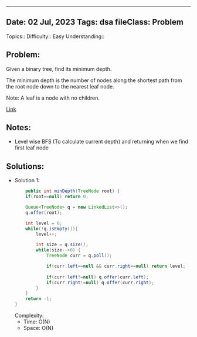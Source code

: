 
---
Date: 02 Jul, 2023
Tags: dsa
fileClass: Problem
---
Topics:: 
Difficulty::  Easy
Understanding:: 
## Problem: 
 Given a binary tree, find its minimum depth.

The minimum depth is the number of nodes along the shortest path from the root node down to the nearest leaf node.

Note: A leaf is a node with no children.

[Link]( https://leetcode.com/problems/minimum-depth-of-binary-tree/)

## Notes: 
- Level wise BFS (To calculate current depth) and returning when we find first leaf node

## Solutions: 

- Solution 1: 
	```java
	    public int minDepth(TreeNode root) {
        if(root==null) return 0;

        Queue<TreeNode> q = new LinkedList<>();
        q.offer(root);

        int level = 0;
        while(!q.isEmpty()){
            level++;

            int size = q.size();
            while(size-->0) {
                TreeNode curr = q.poll();

                if(curr.left==null && curr.right==null) return level;
                
                if(curr.left!=null) q.offer(curr.left);
                if(curr.right!=null) q.offer(curr.right);
            }
        }
        return -1;
    }
	```
	Complexity: 
	- Time: O(N)
	- Space: O(N)

